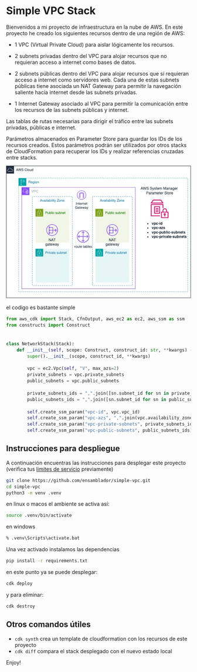 
# Simple VPC Stack

Bienvenidos a mi proyecto de infraestructura en la nube de AWS. En este proyecto he creado los siguientes recursos dentro de una región de AWS:

* 1 VPC (Virtual Private Cloud) para aislar lógicamente los recursos.

* 2 subnets privadas dentro del VPC para alojar recursos que no requieran acceso a internet como bases de datos.

* 2 subnets públicas dentro del VPC para alojar recursos que sí requieran acceso a internet como servidores web. Cada una de estas subnets públicas tiene asociada un NAT Gateway para permitir la navegación saliente hacia internet desde las subnets privadas.

* 1 Internet Gateway asociado al VPC para permitir la comunicación entre los recursos de las subnets públicas y internet.

Las tablas de rutas necesarias para dirigir el tráfico entre las subnets privadas, públicas e internet.

Parámetros almacenados en Parameter Store para guardar los IDs de los recursos creados. Estos parámetros podrán ser utilizados por otros stacks de CloudFormation para recuperar los IDs y realizar referencias cruzadas entre stacks.


![simple vpc two az, private and public subnets](/vpc.jpg)

el codigo es bastante simple


```python
from aws_cdk import Stack, CfnOutput, aws_ec2 as ec2, aws_ssm as ssm
from constructs import Construct


class NetworkStack(Stack):
    def __init__(self, scope: Construct, construct_id: str, **kwargs) -> None:
        super().__init__(scope, construct_id, **kwargs)

        vpc = ec2.Vpc(self, "V", max_azs=2)
        private_subnets = vpc.private_subnets
        public_subnets = vpc.public_subnets

        private_subnets_ids = ",".join([sn.subnet_id for sn in private_subnets])
        public_subnets_ids = ",".join([sn.subnet_id for sn in public_subnets])

        self.create_ssm_param("vpc-id", vpc.vpc_id)
        self.create_ssm_param("vpc-azs", ",".join(vpc.availability_zones))
        self.create_ssm_param("vpc-private-subnets", private_subnets_ids)
        self.create_ssm_param("vpc-public-subnets", public_subnets_ids)

```



## Instrucciones para despliegue

A continuación encuentras las instrucciones para desplegar este proyecto (verifica tus [limites de servicio](https://docs.aws.amazon.com/vpc/latest/userguide/amazon-vpc-limits.html) previamente)



```zsh
git clone https://github.com/ensamblador/simple-vpc.git
cd simple-vpc
python3 -m venv .venv
```

en linux o macos el ambiente se activa así:

```zsh
source .venv/bin/activate
```

en windows

```cmd
% .venv\Scripts\activate.bat
```

Una vez activado instalamos las dependencias
```zsh
pip install -r requirements.txt
```

en este punto ya se puede desplegar:

```zsh
cdk deploy
```

y para eliminar:

```zsh
cdk destroy
```


## Otros comandos útiles

 * `cdk synth`       crea un template de cloudformation con los recursos de este proyecto
 * `cdk diff`        compara el stack desplegado con el nuevo estado local

Enjoy!
